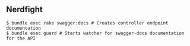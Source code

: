 ## Nerdfight

    $ bundle exec rake swagger:docs # Creates controller endpoint documentation
    $ bundle exec guard # Starts watcher for swagger-docs documentation for the API

